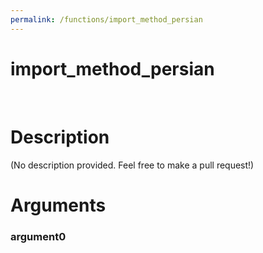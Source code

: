 ```yaml
---
permalink: /functions/import_method_persian
---
```

# import_method_persian  
&nbsp;  
# Description  
(No description provided. Feel free to make a pull request!) 
&nbsp;  
# Arguments
### argument0

&nbsp;    


